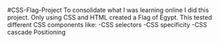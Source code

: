 #CSS-Flag-Project
To consolidate what I was learning online I did this project. Only using CSS and HTML created a Flag of Egypt.
This tested different CSS components like:
-CSS selectors
-CSS specificity
-CSS cascade 
Positioning
